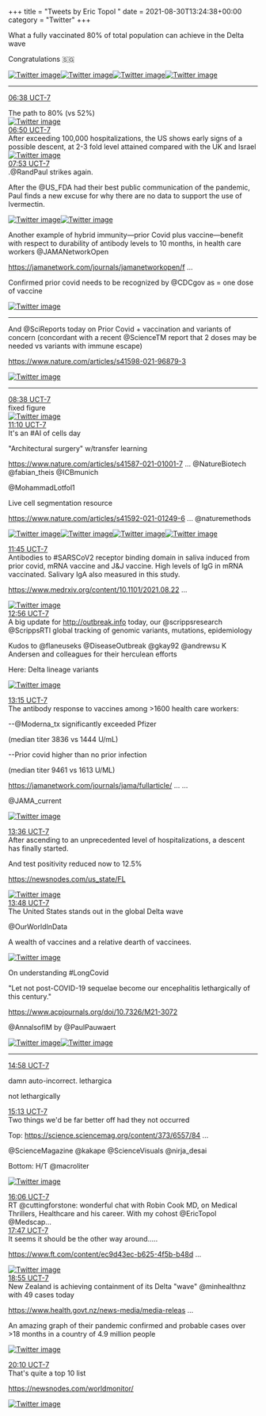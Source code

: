 +++
title = "Tweets by Eric Topol " 
date = 2021-08-30T13:24:38+00:00
category = "Twitter"
+++
<div class="thread"> 
<div class="thread-content"> 
What a fully vaccinated 80% of total population can achieve in the Delta wave

Congratulations 🇸🇬 </div> 
<a href="/twitter/erictopol/images/E-CrbF-VIAQ09d9.jpg"  ><img src="/twitter/erictopol/images/E-CrbF-VIAQ09d9.jpg" alt="Twitter image" ></img></a><a href="/twitter/erictopol/images/E-CrdPLVQAQiGt2.jpg"  ><img src="/twitter/erictopol/images/E-CrdPLVQAQiGt2.jpg" alt="Twitter image" ></img></a><a href="/twitter/erictopol/images/E-CrfDiVQAYsuti.jpg"  ><img src="/twitter/erictopol/images/E-CrfDiVQAYsuti.jpg" alt="Twitter image" ></img></a><a href="/twitter/erictopol/images/E-CrhSmVcAEqHJg.jpg"  ><img src="/twitter/erictopol/images/E-CrhSmVcAEqHJg.jpg" alt="Twitter image" ></img></a><hr><div class="profile"> 
<a href="https://twitter.com/erictopol/status/1432337023822487562" target="_blank" rel="noreferer">06:38 UCT-7</a> 
</div> 
<div class="content"> 
The path to 80% (vs 52%) </div> 
<a href="/twitter/erictopol/images/E-CupIYVIAk5Niy.jpg"  ><img src="/twitter/erictopol/images/E-CupIYVIAk5Niy.jpg" alt="Twitter image" ></img></a></div> 
<div class="tweet"> 
<div class="profile"> 
<a href="https://twitter.com/erictopol/status/1432339989635895298" target="_blank" rel="noreferer">06:50 UCT-7</a> 
</div> 
<div class="content"> 
After exceeding 100,000 hospitalizations, the US shows early signs of a possible descent, at 2-3 fold level attained compared with the UK and Israel </div> 
<a href="/twitter/erictopol/images/E-Cw9NzVEA0WKpd.jpg"  ><img src="/twitter/erictopol/images/E-Cw9NzVEA0WKpd.jpg" alt="Twitter image" ></img></a></div> 
<div class="tweet"> 
<div class="profile"> 
<a href="https://twitter.com/erictopol/status/1432355854301351945" target="_blank" rel="noreferer">07:53 UCT-7</a> 
</div> 
<div class="content"> 
.@RandPaul strikes again.

After the @US_FDA  had their best public communication of the pandemic, Paul finds a new excuse for why there are no data to support the use of Ivermectin. </div> 
<a href="/twitter/erictopol/images/E-C_jQtVUAI1llS.jpg"  ><img src="/twitter/erictopol/images/E-C_jQtVUAI1llS.jpg" alt="Twitter image" ></img></a><a href="/twitter/erictopol/images/E-C_l3UVIAIyhmH.jpg"  ><img src="/twitter/erictopol/images/E-C_l3UVIAIyhmH.jpg" alt="Twitter image" ></img></a></div> 
<div class="thread"> 
<div class="thread-content"> 
Another example of hybrid immunity—prior Covid plus vaccine—benefit with respect to durability of antibody levels to 10 months, in health care workers @JAMANetworkOpen 

<a href="https://jamanetwork.com/journals/jamanetworkopen/fullarticle/2783618" target="_blank" rel="noreferer">https://jamanetwork.com/journals/jamanetworkopen/f ...</a> 


Confirmed prior covid needs to be recognized by @CDCgov as = one dose of vaccine </div> 
<a href="/twitter/erictopol/images/E-DC8qaVcAkuXR7.jpg"  ><img src="/twitter/erictopol/images/E-DC8qaVcAkuXR7.jpg" alt="Twitter image" ></img></a><hr><div class="thread-content"> 
And @SciReports today on Prior Covid + vaccination and variants of concern (concordant with a recent @ScienceTM report that 2 doses may be needed vs variants with immune escape)

<a href="https://www.nature.com/articles/s41598-021-96879-3" target="_blank" rel="noreferer">https://www.nature.com/articles/s41598-021-96879-3</a> 
 </div> 
<a href="/twitter/erictopol/images/E-DIsUQVkAU0pWG.jpg"  ><img src="/twitter/erictopol/images/E-DIsUQVkAU0pWG.jpg" alt="Twitter image" ></img></a><hr><div class="profile"> 
<a href="https://twitter.com/erictopol/status/1432367070197338114" target="_blank" rel="noreferer">08:38 UCT-7</a> 
</div> 
<div class="content"> 
fixed figure </div> 
<a href="/twitter/erictopol/images/E-DKOE3VkAYR1Gn.jpg"  ><img src="/twitter/erictopol/images/E-DKOE3VkAYR1Gn.jpg" alt="Twitter image" ></img></a></div> 
<div class="tweet"> 
<div class="profile"> 
<a href="https://twitter.com/erictopol/status/1432405355791740930" target="_blank" rel="noreferer">11:10 UCT-7</a> 
</div> 
<div class="content"> 
It's an #AI of cells day

"Architectural surgery" w/transfer learning

<a href="https://www.nature.com/articles/s41587-021-01001-7#Sec50" target="_blank" rel="noreferer">https://www.nature.com/articles/s41587-021-01001-7 ...</a> 
 @NatureBiotech @fabian_theis @ICBmunich 

@MohammadLotfol1

Live cell segmentation resource

<a href="https://www.nature.com/articles/s41592-021-01249-6#Sec27" target="_blank" rel="noreferer">https://www.nature.com/articles/s41592-021-01249-6 ...</a> 
 @naturemethods </div> 
<a href="/twitter/erictopol/images/E-DrtsVUYAEZSDP.png"  ><img src="/twitter/erictopol/images/E-DrtsVUYAEZSDP.png" alt="Twitter image" ></img></a><a href="/twitter/erictopol/images/E-DrvAdUUAAuHts.jpg"  ><img src="/twitter/erictopol/images/E-DrvAdUUAAuHts.jpg" alt="Twitter image" ></img></a><a href="/twitter/erictopol/images/E-DsZvXVcAUwsNo.jpg"  ><img src="/twitter/erictopol/images/E-DsZvXVcAUwsNo.jpg" alt="Twitter image" ></img></a><a href="/twitter/erictopol/images/E-DsbECVEAQ46gq.jpg"  ><img src="/twitter/erictopol/images/E-DsbECVEAQ46gq.jpg" alt="Twitter image" ></img></a></div> 
<div class="tweet"> 
<div class="profile"> 
<a href="https://twitter.com/erictopol/status/1432414115654340609" target="_blank" rel="noreferer">11:45 UCT-7</a> 
</div> 
<div class="content"> 
Antibodies to #SARSCoV2 receptor binding domain in saliva induced from prior covid, mRNA vaccine and J&amp;J vaccine. High levels of IgG in mRNA vaccinated. Salivary IgA also measured in this study.

<a href="https://www.medrxiv.org/content/10.1101/2021.08.22.21262168v1" target="_blank" rel="noreferer">https://www.medrxiv.org/content/10.1101/2021.08.22 ...</a> 
 </div> 
<a href="/twitter/erictopol/images/E-D056rUUAElHBD.jpg"  ><img src="/twitter/erictopol/images/E-D056rUUAElHBD.jpg" alt="Twitter image" ></img></a></div> 
<div class="tweet"> 
<div class="profile"> 
<a href="https://twitter.com/erictopol/status/1432432171268984833" target="_blank" rel="noreferer">12:56 UCT-7</a> 
</div> 
<div class="content"> 
A big update for <a href="http://outbreak.info" target="_blank" rel="noreferer">http://outbreak.info</a> 
 today, our @scrippsresearch @ScrippsRTI global tracking of genomic variants, mutations, epidemiology

Kudos to @flaneuseks @DiseaseOutbreak @gkay92 @andrewsu K Andersen and colleagues for their herculean efforts

Here: Delta lineage variants </div> 
<a href="/twitter/erictopol/images/E-EEz7OVcAIfz5v.jpg"  ><img src="/twitter/erictopol/images/E-EEz7OVcAIfz5v.jpg" alt="Twitter image" ></img></a></div> 
<div class="tweet"> 
<div class="profile"> 
<a href="https://twitter.com/erictopol/status/1432436808042749952" target="_blank" rel="noreferer">13:15 UCT-7</a> 
</div> 
<div class="content"> 
The antibody response to vaccines among &gt;1600 health care workers:

--@Moderna_tx significantly exceeded Pfizer

 (median titer 3836 vs 1444 U/mL)

--Prior covid higher than no prior infection

 (median titer 9461 vs 1613 U/ML)

<a href="https://jamanetwork.com/journals/jama/fullarticle/2783797" target="_blank" rel="noreferer">https://jamanetwork.com/journals/jama/fullarticle/ ...</a> 
… 

@JAMA_current </div> 
<a href="/twitter/erictopol/images/E-EJmYQVEAMcMzz.jpg"  ><img src="/twitter/erictopol/images/E-EJmYQVEAMcMzz.jpg" alt="Twitter image" ></img></a></div> 
<div class="tweet"> 
<div class="profile"> 
<a href="https://twitter.com/erictopol/status/1432442043519827970" target="_blank" rel="noreferer">13:36 UCT-7</a> 
</div> 
<div class="content"> 
After ascending to an unprecedented level of hospitalizations, a descent has finally started. 

And test positivity reduced now to 12.5%

<a href="https://newsnodes.com/us_state/FL" target="_blank" rel="noreferer">https://newsnodes.com/us_state/FL</a> 
 </div> 
<a href="/twitter/erictopol/images/E-EOaFdVcAI96W9.jpg"  ><img src="/twitter/erictopol/images/E-EOaFdVcAI96W9.jpg" alt="Twitter image" ></img></a></div> 
<div class="tweet"> 
<div class="profile"> 
<a href="https://twitter.com/erictopol/status/1432445214103244801" target="_blank" rel="noreferer">13:48 UCT-7</a> 
</div> 
<div class="content"> 
The United States stands out in the global Delta wave

@OurWorldInData 

A wealth of vaccines and a relative dearth of vaccinees. </div> 
<a href="/twitter/erictopol/images/E-EQKsvVgAEYxif.jpg"  ><img src="/twitter/erictopol/images/E-EQKsvVgAEYxif.jpg" alt="Twitter image" ></img></a></div> 
<div class="thread"> 
<div class="thread-content"> 
On understanding #LongCovid 

"Let not post-COVID-19 sequelae become our encephalitis lethargically of this century."

<a href="https://www.acpjournals.org/doi/10.7326/M21-3072" target="_blank" rel="noreferer">https://www.acpjournals.org/doi/10.7326/M21-3072</a> 


@AnnalsofIM by @PaulPauwaert </div> 
<a href="/twitter/erictopol/images/E-Ef3IZVQAQEwF-.jpg"  ><img src="/twitter/erictopol/images/E-Ef3IZVQAQEwF-.jpg" alt="Twitter image" ></img></a><a href="/twitter/erictopol/images/E-Ef4wYVEAE1RrC.jpg"  ><img src="/twitter/erictopol/images/E-Ef4wYVEAE1RrC.jpg" alt="Twitter image" ></img></a><hr><div class="profile"> 
<a href="https://twitter.com/erictopol/status/1432462767655587841" target="_blank" rel="noreferer">14:58 UCT-7</a> 
</div> 
<div class="content"> 
damn auto-incorrect. lethargica

not lethargically</div> 
</div> 
<div class="tweet"> 
<div class="profile"> 
<a href="https://twitter.com/erictopol/status/1432466653925679105" target="_blank" rel="noreferer">15:13 UCT-7</a> 
</div> 
<div class="content"> 
Two things we'd be far better off had they not occurred 

Top: <a href="https://science.sciencemag.org/content/373/6557/844" target="_blank" rel="noreferer">https://science.sciencemag.org/content/373/6557/84 ...</a> 


@ScienceMagazine @kakape @ScienceVisuals @nirja_desai

Bottom: H/T @macroliter </div> 
<a href="/twitter/erictopol/images/E-EkzRjUUAED-Ev.jpg"  ><img src="/twitter/erictopol/images/E-EkzRjUUAED-Ev.jpg" alt="Twitter image" ></img></a></div> 
<div class="tweet"> 
<div class="profile"> 
<a href="https://twitter.com/erictopol/status/1432479752854536199" target="_blank" rel="noreferer">16:06 UCT-7</a> 
</div> 
<div class="content"> 
RT @cuttingforstone: wonderful chat with Robin Cook MD, on Medical Thrillers, Healthcare and his career. With my cohost @EricTopol @Medscap…</div> 
</div> 
<div class="tweet"> 
<div class="profile"> 
<a href="https://twitter.com/erictopol/status/1432505183590760450" target="_blank" rel="noreferer">17:47 UCT-7</a> 
</div> 
<div class="content"> 
It seems it should be the other way around.....

<a href="https://www.ft.com/content/ec9d43ec-b625-4f5b-b48d-7ff8c91e3093" target="_blank" rel="noreferer">https://www.ft.com/content/ec9d43ec-b625-4f5b-b48d ...</a> 
 </div> 
<a href="/twitter/erictopol/images/E-FH2NgVIAIhFmC.jpg"  ><img src="/twitter/erictopol/images/E-FH2NgVIAIhFmC.jpg" alt="Twitter image" ></img></a></div> 
<div class="tweet"> 
<div class="profile"> 
<a href="https://twitter.com/erictopol/status/1432522443516628994" target="_blank" rel="noreferer">18:55 UCT-7</a> 
</div> 
<div class="content"> 
New Zealand is achieving containment of its Delta "wave" @minhealthnz with 49 cases today

<a href="https://www.health.govt.nz/news-media/media-releases/49-additional-community-cases-covid-19-1-new-case-managed-isolation-facility-over-76000-vaccines" target="_blank" rel="noreferer">https://www.health.govt.nz/news-media/media-releas ...</a> 


An amazing graph of their pandemic confirmed and probable cases over &gt;18 months in a country of 4.9 million people </div> 
<a href="/twitter/erictopol/images/E-FWpsSVkAMTIYX.jpg"  ><img src="/twitter/erictopol/images/E-FWpsSVkAMTIYX.jpg" alt="Twitter image" ></img></a></div> 
<div class="tweet"> 
<div class="profile"> 
<a href="https://twitter.com/erictopol/status/1432541301245833220" target="_blank" rel="noreferer">20:10 UCT-7</a> 
</div> 
<div class="content"> 
That's quite a top 10 list

<a href="https://newsnodes.com/worldmonitor/" target="_blank" rel="noreferer">https://newsnodes.com/worldmonitor/</a> 
 </div> 
<a href="/twitter/erictopol/images/E-FosrjVEAUf4Ju.jpg"  ><img src="/twitter/erictopol/images/E-FosrjVEAUf4Ju.jpg" alt="Twitter image" ></img></a></div> 


